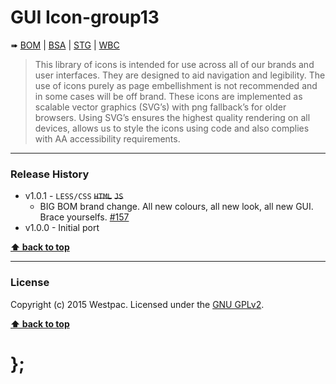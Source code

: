 GUI Icon-group13
================

➠
[BOM](http://westpaccxteam.github.io/GUI-source/icons-group13/1.0.1/tests/BOM/) |
[BSA](http://westpaccxteam.github.io/GUI-source/icons-group13/1.0.1/tests/BSA/) |
[STG](http://westpaccxteam.github.io/GUI-source/icons-group13/1.0.1/tests/STG/) |
[WBC](http://westpaccxteam.github.io/GUI-source/icons-group13/1.0.1/tests/WBC/)

> This library of icons is intended for use across all of our brands and user interfaces. They are designed to aid navigation and legibility. The use of icons
> purely as page embellishment is not recommended and in some cases will be off brand. These icons are implemented as scalable vector graphics (SVG’s) with
> png fallback’s for older browsers. Using SVG’s ensures the highest quality rendering on all devices, allows us to style the icons using code and also
> complies with AA accessibility requirements.

----------------------------------------------------------------------------------------------------------------------------------------------------------------


### Release History

* v1.0.1 - `LESS/CSS` ~~`HTML`~~ ~~`JS`~~
	* BIG BOM brand change. All new colours, all new look, all new GUI. Brace yourselfs.
		[#157](https://github.com/WestpacCXTeam/GUI-source/issues/157)
* v1.0.0 - Initial port

**[⬆ back to top](#content)**


----------------------------------------------------------------------------------------------------------------------------------------------------------------


### License

Copyright (c) 2015 Westpac. Licensed under the [GNU GPLv2](https://raw.githubusercontent.com/WestpacCXTeam/GUI-source/master/LICENSE).

**[⬆ back to top](#content)**

# };